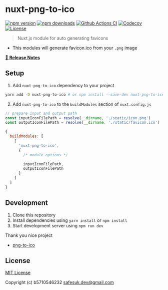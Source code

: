 # nuxt-png-to-ico

[![npm version][npm-version-src]][npm-version-href]
[![npm downloads][npm-downloads-src]][npm-downloads-href]
[![Github Actions CI][github-actions-ci-src]][github-actions-ci-href]
[![Codecov][codecov-src]][codecov-href]
[![License][license-src]][license-href]

> Nuxt.js module for auto generating favicons

- This modules will generate favicon.ico from your `.png` image

[📖 **Release Notes**](./CHANGELOG.md)

## Setup

1. Add `nuxt-png-to-ico` dependency to your project

```bash
yarn add -D nuxt-png-to-ico # or npm install --save-dev nuxt-png-to-ico
```

2. Add `nuxt-png-to-ico` to the `buildModules` section of `nuxt.config.js`

```js
// prepare input and output path
const inputIconFilePath = resolve(__dirname, './static/icon.png')
const outputIconFilePath = resolve(__dirname, './static/favicon.ico')

{
  buildModules: [
    [
      'nuxt-png-to-ico',
      {
        /* module options */

        inputIconFilePath,
        outputIconFilePath
      }
    ]
  ]
}
```

## Development

1. Clone this repository
2. Install dependencies using `yarn install` or `npm install`
3. Start development server using `npm run dev`

Thank you nice project

- [png-to-ico](https://github.com/steambap/png-to-ico#readme)

## License

[MIT License](./LICENSE)

Copyright (c) b5710546232 <safesuk.dev@gmail.com>

<!-- Badges -->

[npm-version-src]: https://img.shields.io/npm/v/nuxt-png-to-ico/latest.svg
[npm-version-href]: https://npmjs.com/package/nuxt-png-to-ico
[npm-downloads-src]: https://img.shields.io/npm/dt/nuxt-png-to-ico.svg
[npm-downloads-href]: https://npmjs.com/package/nuxt-png-to-ico
[github-actions-ci-src]: https://github.com/b5710546232/nuxt-png-to-ico/workflows/ci/badge.svg
[github-actions-ci-href]: https://github.com/b5710546232/nuxt-png-to-ico/actions?query=workflow%3Aci
[codecov-src]: https://img.shields.io/codecov/c/github/b5710546232/nuxt-png-to-ico.svg
[codecov-href]: https://codecov.io/gh/b5710546232/nuxt-png-to-ico
[license-src]: https://img.shields.io/npm/l/nuxt-png-to-ico.svg
[license-href]: https://npmjs.com/package/nuxt-png-to-ico
